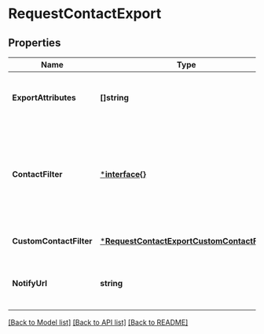 # RequestContactExport

## Properties
Name | Type | Description | Notes
------------ | ------------- | ------------- | -------------
**ExportAttributes** | **[]string** | List of all the attributes that you want to export. These attributes must be present in your contact database. For example, [&#x27;fname&#x27;, &#x27;lname&#x27;, &#x27;email&#x27;]. | [optional] [default to null]
**ContactFilter** | [***interface{}**](interface{}.md) | This attribute has been deprecated and will be removed by January 1st, 2021. Only one of the two filter options (contactFilter or customContactFilter) can be passed in the request. Set the filter for the contacts to be exported. For example, {\&quot;blacklisted\&quot;:true} will export all the blacklisted contacts.  | [optional] [default to null]
**CustomContactFilter** | [***RequestContactExportCustomContactFilter**](requestContactExport_customContactFilter.md) |  | [optional] [default to null]
**NotifyUrl** | **string** | Webhook that will be called once the export process is finished. For reference, https://help.sendinblue.com/hc/en-us/articles/360007666479 | [optional] [default to null]

[[Back to Model list]](../README.md#documentation-for-models) [[Back to API list]](../README.md#documentation-for-api-endpoints) [[Back to README]](../README.md)

